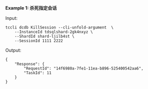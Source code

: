 **Example 1: 杀死指定会话**



Input: 

```
tccli dcdb KillSession --cli-unfold-argument  \
    --InstanceId tdsqlshard-2gk4nxyz \
    --ShardId shard-ljilb4st \
    --SessionId 1111 2222
```

Output: 
```
{
    "Response": {
        "RequestId": "14f6980a-7fe1-11ea-b896-525400542aa6",
        "TaskId": 11
    }
}
```

